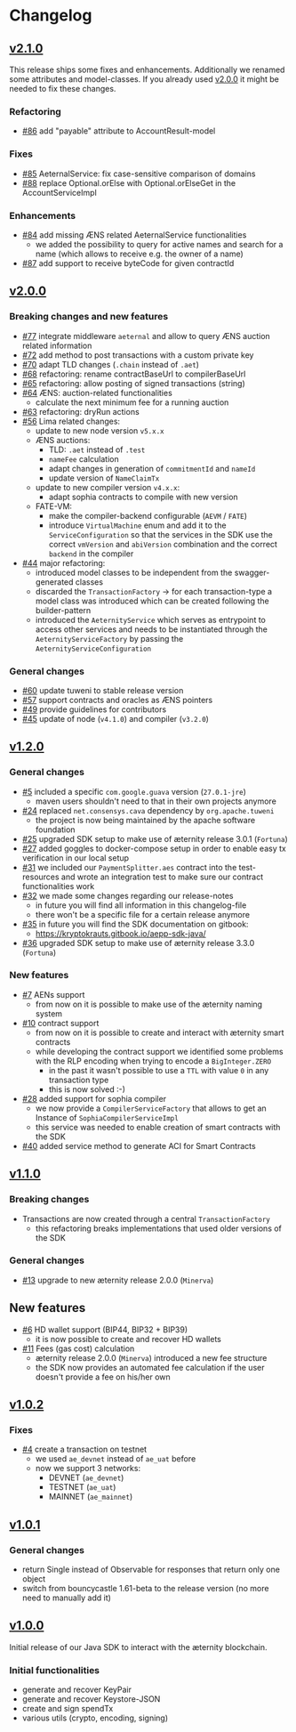 # Changelog

## [v2.1.0](https://github.com/kryptokrauts/aepp-sdk-java/releases/tag/v2.1.0)

This release ships some fixes and enhancements. Additionally we renamed some attributes and model-classes. If you already used [v2.0.0](https://github.com/kryptokrauts/aepp-sdk-java/releases/tag/v2.0.0) it might be needed to fix these changes.

### Refactoring
- [#86](../../../issues/86) add "payable" attribute to AccountResult-model

### Fixes
- [#85](../../../issues/85) AeternalService: fix case-sensitive comparison of domains
- [#88](../../../issues/88) replace Optional.orElse with Optional.orElseGet in the AccountServiceImpl

### Enhancements
- [#84](../../../issues/84) add missing ÆNS related AeternalService functionalities
   - we added the possibility to query for active names
   and search for a name (which allows to receive e.g. the owner of a name)
- [#87](../../../issues/87) add support to receive byteCode for given contractId

## [v2.0.0](https://github.com/kryptokrauts/aepp-sdk-java/releases/tag/v2.0.0)

### Breaking changes and new features
- [#77](../../../issues/77) integrate middleware `aeternal` and allow to query ÆNS auction related information
- [#72](../../../issues/72) add method to post transactions with a custom private key 
- [#70](../../../issues/70) adapt TLD changes (`.chain` instead of `.aet`)
- [#68](../../../issues/68) refactoring: rename contractBaseUrl to compilerBaseUrl
- [#65](../../../issues/65) refactoring: allow posting of signed transactions (string)
- [#64](../../../issues/64) ÆNS: auction-related functionalities
  - calculate the next minimum fee for a running auction
- [#63](../../../issues/63) refactoring: dryRun actions
- [#56](../../../issues/56) Lima related changes:
  - update to new node version `v5.x.x`
  - ÆNS auctions:
     - TLD: `.aet` instead of `.test`
     - `nameFee` calculation
     - adapt changes in generation of `commitmentId` and `nameId`
     - update version of `NameClaimTx`
  - update to new compiler version `v4.x.x`:
     - adapt sophia contracts to compile with new version
  - FATE-VM:
     - make the compiler-backend configurable (`AEVM` / `FATE`)
     - introduce `VirtualMachine` enum and add it to the `ServiceConfiguration` so that the services in the SDK use the correct `vmVersion` and `abiVersion` combination and the correct `backend` in the compiler
- [#44](../../../issues/44) major refactoring:
  - introduced model classes to be independent from the swagger-generated classes
  - discarded the `TransactionFactory` -> for each transaction-type a model class was introduced which can be created following the builder-pattern
  - introduced the `AeternityService` which serves as entrypoint to access other services and needs to be instantiated through the `AeternityServiceFactory` by passing the `AeternityServiceConfiguration` 

### General changes
- [#60](../../../issues/60) update tuweni to stable release version
- [#57](../../../issues/57) support contracts and oracles as ÆNS pointers
- [#49](../../../issues/49) provide guidelines for contributors
- [#45](../../../issues/45) update of node (`v4.1.0`) and compiler (`v3.2.0`)

## [v1.2.0](https://github.com/kryptokrauts/aepp-sdk-java/releases/tag/v1.2.0)

### General changes
- [#5](../../../issues/5) included a specific `com.google.guava` version (`27.0.1-jre`)
  - maven users shouldn't need to that in their own projects anymore
- [#24](../../../issues/24) replaced `net.consensys.cava` dependency by `org.apache.tuweni`
  - the project is now being maintained by the apache software foundation
- [#25](../../../issues/25) upgraded SDK setup to make use of æternity release 3.0.1 (`Fortuna`)
- [#27](../../../issues/27) added goggles to docker-compose setup in order to enable easy tx verification in our local setup
- [#31](../../../issues/31) we included our `PaymentSplitter.aes` contract into the test-resources and wrote an integration test to make sure our contract functionalities work
- [#32](../../../issues/32) we made some changes regarding our release-notes
  - in future you will find all information in this changelog-file
  - there won't be a specific file for a certain release anymore
- [#35](../../../issues/35) in future you will find the SDK documentation on gitbook:
  - https://kryptokrauts.gitbook.io/aepp-sdk-java/
- [#36](../../../issues/36) upgraded SDK setup to make use of æternity release 3.3.0 (`Fortuna`)  

### New features
- [#7](../../../issues/7) AENs support
  - from now on it is possible to make use of the æternity naming system
- [#10](../../../issues/10) contract support
  - from now on it is possible to create and interact with æternity smart contracts
  - while developing the contract support we identified some problems with the RLP encoding when trying to encode a `BigInteger.ZERO`
     - in the past it wasn't possible to use a `TTL` with value `0` in any transaction type
     - this is now solved :-)
- [#28](../../../issues/28) added support for sophia compiler
  - we now provide a `CompilerServiceFactory` that allows to get an Instance of `SophiaCompilerServiceImpl`
  - this service was needed to enable creation of smart contracts with the SDK
- [#40](../../../issues/40) added service method to generate ACI for Smart Contracts

## [v1.1.0](https://github.com/kryptokrauts/aepp-sdk-java/releases/tag/v1.1.0)

### Breaking changes
- Transactions are now created through a central `TransactionFactory`
  - this refactoring breaks implementations that used older versions of the SDK

### General changes
- [#13](../../../issues/13) upgrade to new æternity release 2.0.0 (`Minerva`)

## New features
- [#6](../../../issues/6) HD wallet support (BIP44, BIP32 + BIP39)
  - it is now possible to create and recover HD wallets
- [#11](../../../issues/11) Fees (gas cost) calculation
  - æternity release 2.0.0 (`Minerva`) introduced a new fee structure
  - the SDK now provides an automated fee calculation if the user doesn't provide a fee on his/her own

## [v1.0.2](https://github.com/kryptokrauts/aepp-sdk-java/releases/tag/v1.0.2)

### Fixes
- [#4](../../../issues/4) create a transaction on testnet
  - we used `ae_devnet` instead of `ae_uat` before
  - now we support 3 networks:
     - DEVNET (`ae_devnet`)
     - TESTNET (`ae_uat`)
     - MAINNET (`ae_mainnet`)

## [v1.0.1](https://github.com/kryptokrauts/aepp-sdk-java/releases/tag/v1.0.1)

### General changes
- return Single instead of Observable for responses that return only one object
- switch from bouncycastle 1.61-beta to the release version (no more need to manually add it)

## [v1.0.0](https://github.com/kryptokrauts/aepp-sdk-java/releases/tag/v1.0.0)

Initial release of our Java SDK to interact with the æternity blockchain.

### Initial functionalities
- generate and recover KeyPair
- generate and recover Keystore-JSON
- create and sign spendTx
- various utils (crypto, encoding, signing)